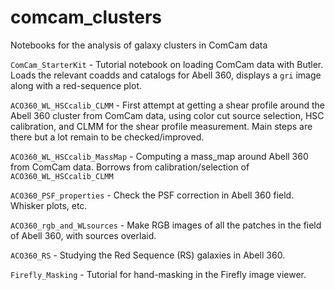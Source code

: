 # comcam_clusters
Notebooks for the analysis of galaxy clusters in ComCam data

`ComCam_StarterKit` - Tutorial notebook on loading ComCam data with Butler. Loads the relevant coadds and catalogs for Abell 360, displays a `gri` image along with a red-sequence plot. 

`ACO360_WL_HSCcalib_CLMM` - First attempt at getting a shear profile around the Abell 360 cluster from ComCam data, using color cut source selection, HSC calibration, and CLMM for the shear profile measurement. Main steps are there but a lot remain to be checked/improved.

`ACO360_WL_HSCcalib_MassMap` - Computing a mass_map around Abell 360 from ComCam data. Borrows from calibration/selection of `ACO360_WL_HSCcalib_CLMM`

`ACO360_PSF_properties` - Check the PSF correction in Abell 360 field. Whisker plots, etc.

`ACO360_rgb_and_WLsources` - Make RGB images of all the patches in the field of Abell 360, with sources overlaid.

`ACO360_RS` - Studying the Red Sequence (RS) galaxies in Abell 360.

`Firefly_Masking` - Tutorial for hand-masking in the Firefly image viewer.
